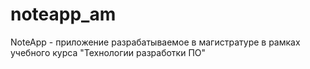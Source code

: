 # noteapp_am
NoteApp - приложение разрабатываемое в магистратуре в рамках учебного курса "Технологии разработки ПО"
